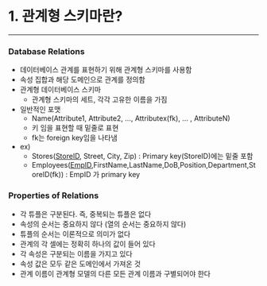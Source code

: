 # 1. 관계형 스키마란?
***
### Database Relations
- 데이터베이스 관계를 표현하기 위해 관계형 스키마를 사용함
- 속성 집합과 해당 도메인으로 관계를 정의함
- 관계형 데이터베이스 스키마
  - 관계형 스키마의 세트, 각각 고유한 이름을 가짐
- 일반적인 포맷
  - Name(Attribute1, Attribute2, ..., Attributex(fk), ... , AttributeN)
  - 키 임을 표현할 때 밑줄로 표현
  - fk는 foreign key임을 나타냄
- ex)
  - Stores(<u>StoreID</u>, Street, City, Zip) : Primary key(StoreID)에는 밑줄 포함
  - Employees(<u>EmpID</u>,FirstName,LastName,DoB,Position,Department,StoreID(fk)) : EmpID 가 primary key
### Properties of Relations
- 각 튜플은 구분된다. 즉, 중복되는 튜플은 없다
- 속성의 순서는 중요하지 않다 (열의 순서는 중요하지 않다)
- 튜플의 순서는 이론적으로 의미가 없다
- 관계의 각 셀에는 정확히 하나의 값이 들어 있다
- 각 속성은 구분되는 이름을 가지고 있다
- 속성 값은 모두 같은 도메인에서 가져온 것
- 관계 이름이 관계형 모델의 다른 모든 관계 이름과 구별되어야 한다